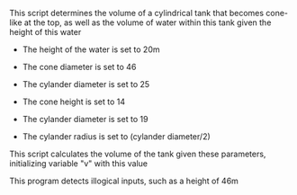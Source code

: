 
This script determines the volume of a cylindrical tank that becomes cone-like at the top, as well as the volume of water within this tank given the height of this water
- The height of the water is set to 20m

- The cone diameter is set to 46

- The cylander diameter is set to 25

- The cone height is set to 14

- The cylander diameter is set to 19

- The cylander radius is set to (cylander diameter/2)

This script calculates the volume of the tank given these parameters, initializing variable "v" with this value

This program detects illogical inputs, such as a height of 46m
